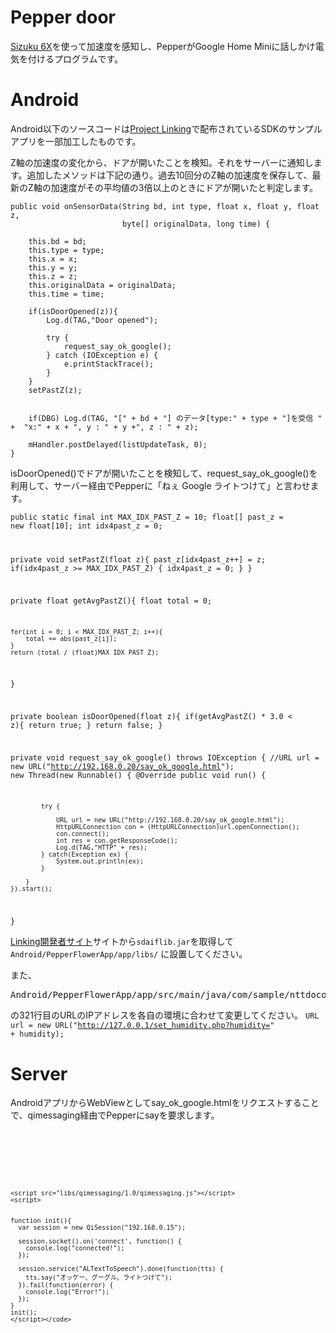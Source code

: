 # Pepper door

[Sizuku 6X](https://ssl.braveridge.com/store/html/products/detail.php?product_id=33)を使って加速度を感知し、PepperがGoogle Home Miniに話しかけ電気を付けるプログラムです。


# Android

Android以下のソースコードは[Project Linking](https://linkingiot.com/)で配布されているSDKのサンプルアプリを一部加工したものです。

Z軸の加速度の変化から、ドアが開いたことを検知。それをサーバーに通知します。追加したメソッドは下記の通り。過去10回分のZ軸の加速度を保存して、最新のZ軸の加速度がその平均値の3倍以上のときにドアが開いたと判定します。

```
public void onSensorData(String bd, int type, float x, float y, float z,
                         byte[] originalData, long time) {

    this.bd = bd;
    this.type = type;
    this.x = x;
    this.y = y;
    this.z = z;
    this.originalData = originalData;
    this.time = time;

    if(isDoorOpened(z)){
        Log.d(TAG,"Door opened");

        try {
            request_say_ok_google();
        } catch (IOException e) {
            e.printStackTrace();
        }
    }
    setPastZ(z);


    if(DBG) Log.d(TAG, "[" + bd + "] のデータ[type:" + type + "]を受信 " +  "x:" + x + ", y : " + y +", z : " + z);

    mHandler.postDelayed(listUpdateTask, 0);
}
```


isDoorOpened()でドアが開いたことを検知して、request_say_ok_google()を利用して、サーバー経由でPepperに「ねぇ Google ライトつけて」と言わせます。

<code>public static final int MAX_IDX_PAST_Z = 10;
float[] past_z = new float[10];
int idx4past_z = 0;

private void setPastZ(float z){
    past_z[idx4past_z++] = z;
    if(idx4past_z >= MAX_IDX_PAST_Z) {
        idx4past_z = 0;
    }
}

private float getAvgPastZ(){
    float total = 0;

    for(int i = 0; i < MAX_IDX_PAST_Z; i++){
        total += abs(past_z[i]);
    }
    return (total / (float)MAX_IDX_PAST_Z);
}

private boolean isDoorOpened(float z){
    if(getAvgPastZ() * 3.0 <  z){
        return true;
    }
    return false;
}

private void request_say_ok_google() throws IOException {
    //URL url = new URL("http://192.168.0.20/say_ok_google.html");
    new Thread(new Runnable() {
        @Override
        public void run() {
            
            try {

                URL url = new URL("http://192.168.0.20/say_ok_google.html");
                HttpURLConnection con = (HttpURLConnection)url.openConnection();
                con.connect();
                int res = con.getResponseCode();
                Log.d(TAG,"HTTP" + res);
            } catch(Exception ex) {
                System.out.println(ex);
            }

        }
    }).start();
}</code>

[Linking開発者サイト](https://linkingiot.com/developer/index.html)サイトから<code>sdaiflib.jar</code>を取得して
<code>Android/PepperFlowerApp/app/libs/</code>
に設置してください。

また、
<pre>Android/PepperFlowerApp/app/src/main/java/com/sample/nttdocomo/android/linkingpairingdemo/pairing/SensorDemoActivity.java</pre>
の321行目のURLのIPアドレスを各自の環境に合わせて変更してください。
<code>URL url = new URL("http://127.0.0.1/set_humidity.php?humidity=" + humidity);</code>

# Server

AndroidアプリからWebViewとしてsay_ok_google.htmlをリクエストすることで、qimessaging経由でPepperにsayを要求します。

<code><!DOCTYPE html>
<html lang="ja">
  <head>
    <meta charset="utf-8">
    <title>Knockin on your door</title>

    <script src="libs/qimessaging/1.0/qimessaging.js"></script>
    <script>


    function init(){
      var session = new QiSession("192.168.0.15");

      session.socket().on('connect', function() {
        console.log("connected!");
      });

      session.service("ALTextToSpeech").done(function(tts) {
        tts.say("オッケー、グーグル。ライトつけて");
      }).fail(function(error) {
        console.log("Error!");
      });
    }
	init();
    </script></code>
